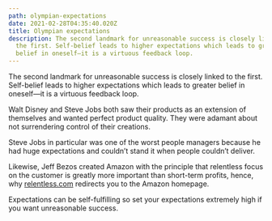 ```yaml
---
path: olympian-expectations
date: 2021-02-28T04:35:40.020Z
title: Olympian expectations
description: The second landmark for unreasonable success is closely linked to
  the first. Self-belief leads to higher expectations which leads to greater
  belief in oneself—it is a virtuous feedback loop.
---
```

The second landmark for unreasonable success is closely linked to the first. Self-belief leads to higher expectations which leads to greater belief in oneself—it is a virtuous feedback loop.

Walt Disney and Steve Jobs both saw their products as an extension of themselves and wanted perfect product quality. They were adamant about not surrendering control of their creations.

Steve Jobs in particular was one of the worst people managers because he had huge expectations and couldn’t stand it when people couldn’t deliver.

Likewise, Jeff Bezos created Amazon with the principle that relentless focus on the customer is greatly more important than short-term profits, hence, why [relentless.com](https://relentless.com) redirects you to the Amazon homepage.

Expectations can be self-fulfilling so set your expectations extremely high if you want unreasonable success.